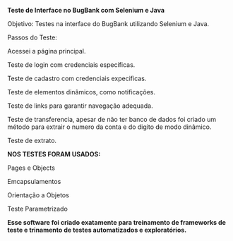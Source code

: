 **Teste de Interface no BugBank com Selenium e Java**

Objetivo:
Testes na interface do BugBank utilizando Selenium e Java.

Passos do Teste:

Acessei a página principal.

Teste de login com credenciais específicas.

Teste de cadastro com credenciais expecificas.

Teste de elementos dinâmicos, como notificações.

Teste de links para garantir navegação adequada.

Teste de transferencia, apesar de não ter banco de dados foi criado um método para extrair o numero da conta e do digito de modo dinâmico.

Teste de extrato.

**NOS TESTES FORAM USADOS:**

Pages e Objects

Emcapsulamentos

Orientação a Objetos

Teste Parametrizado


**Esse software foi criado exatamente para treinamento de frameworks de teste e trinamento de testes automatizados e exploratórios.**
